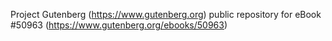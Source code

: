 Project Gutenberg (https://www.gutenberg.org) public repository for
eBook #50963 (https://www.gutenberg.org/ebooks/50963)

